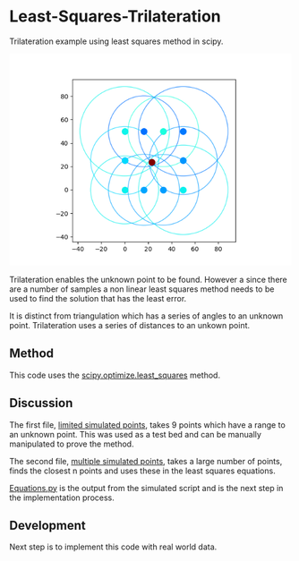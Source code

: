 # Least-Squares-Trilateration
Trilateration example using least squares method in scipy.

![img.png](img.png)

Trilateration enables the unknown point to be found. However a since there are a number of samples a non linear least squares method needs to be used to find the solution that has the least error. 

It is distinct from triangulation which has a series of angles to an unknown point. Trilateration uses a series of distances to an unkown point.


## Method
This code uses the [scipy.optimize.least_squares](https://docs.scipy.org/doc/scipy/reference/generated/scipy.optimize.least_squares.html) method. 


## Discussion
The first file, [limited simulated points](https://github.com/etymologisk/Least-Squares-Trilateration/blob/master/Trilateration%20Using%20Limited%20Simulated%20Points%20With%20scipy.optimize.least_squares.ipynb), takes 9 points which have a range to an unknown point. This was used as a test bed and can be manually manipulated to prove the method.   

The second file, [multiple simulated points](https://github.com/etymologisk/Least-Squares-Trilateration/blob/master/Trilateration%20Using%20Multiple%20Simulated%20Points%20With%20scipy.optimize.least_squares.ipynb), takes a large number of points, finds the closest n points and uses these in the least squares equations. 

[Equations.py](https://github.com/etymologisk/Least-Squares-Trilateration/blob/master/equations.py) is the output from the simulated script and is the next step in the implementation process. 

 

## Development
Next step is to implement this code with real world data. 








